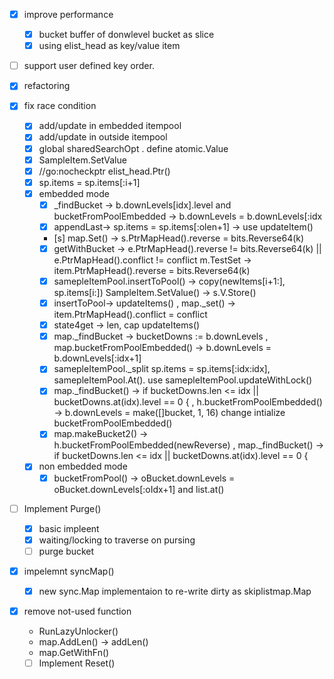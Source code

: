 - [x] improve performance
  - [x] bucket buffer of donwlevel bucket as slice
  - [x] using elist_head as key/value item
- [ ] support user defined key order.
- [x] refactoring
- [x] fix race condition
  - [x] add/update  in embedded itempool 
  - [x] add/update  in outside itempool
  - [x] global sharedSearchOpt . define atomic.Value
  - [x] SampleItem.SetValue
  - [x] //go:nocheckptr elist_head.Ptr()
  - [x] sp.items = sp.items[:i+1]
  - [x] embedded mode
    - [x] _findBucket -> b.downLevels[idx].level and bucketFromPoolEmbedded -> b.downLevels = b.downLevels[:idx
    - [x] appendLast-> sp.items = sp.items[:olen+1] -> use updateItem() 
    - [s] map.Set() -> s.PtrMapHead().reverse = bits.Reverse64(k)
    - [x] getWithBucket -> e.PtrMapHead().reverse != bits.Reverse64(k) || e.PtrMapHead().conflict != conflict  m.TestSet -> item.PtrMapHead().reverse = bits.Reverse64(k)
    - [x] samepleItemPool.insertToPool() -> copy(newItems[i+1:], sp.items[i:])  SampleItem.SetValue() -> s.V.Store()
    - [x] insertToPool-> updateItems() , map._set() -> item.PtrMapHead().conflict = conflict
    - [x] state4get -> len, cap   updateItems()    
    - [x] map._findBucket -> bucketDowns := b.downLevels , map.bucketFromPoolEmbedded() -> b.downLevels = b.downLevels[:idx+1]
    - [x] samepleItemPool._split sp.items = sp.items[:idx:idx], samepleItemPool.At(). 
        use samepleItemPool.updateWithLock() 
    - [x] map._findBucket() -> if bucketDowns.len <= idx || bucketDowns.at(idx).level == 0 { , h.bucketFromPoolEmbedded() -> b.downLevels = make([]bucket, 1, 16)
        change intialize bucketFromPoolEmbedded() 
    - [x] map.makeBucket2() -> h.bucketFromPoolEmbedded(newReverse) , map._findBucket() -> if bucketDowns.len <= idx || bucketDowns.at(idx).level == 0 {
  - [x] non embedded mode
    - [x] bucketFromPool() -> oBucket.downLevels = oBucket.downLevels[:oIdx+1] and list.at()

- [ ] Implement Purge()
  - [x] basic impleent
  - [x] waiting/locking to traverse on pursing
  - [ ] purge bucket
- [x] impelemnt syncMap()
  - [x] new sync.Map implementaion to re-write dirty as skiplistmap.Map 

- [x] remove not-used function
  - RunLazyUnlocker()
  - map.AddLen() -> addLen()
  - map.GetWithFn()

  - [ ] Implement Reset()
